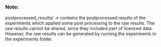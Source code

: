 ### Note:
postprocessed_results/ -> contains the postprocessed results of the experiments which applied some post processing to the raw results.
The raw results cannot be shared, since they included part of licenced data. However, the raw results can be generated by running the experiments in the experiments folder.